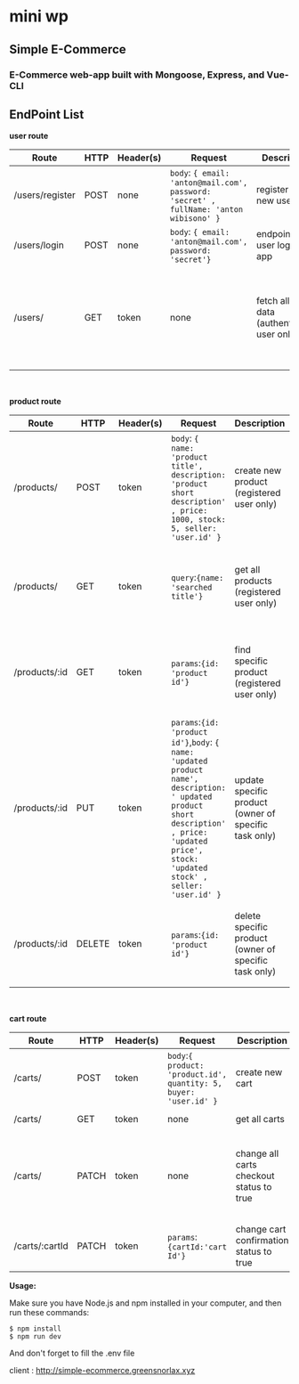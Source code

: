# mini wp

## Simple E-Commerce

### E-Commerce web-app built with Mongoose, Express, and Vue-CLI

## EndPoint List

**user route**

Route|HTTP|Header(s)|Request|Description|Response
|---|---|---|---|---|---|
|/users/register|POST|none|`body`: `{ email: 'anton@mail.com', password: 'secret' , fullName: 'anton wibisono' }`|register for new user| `201`: `{ _id: ObjectId(''), email: 'anton@mail.com', password: 'HashedPassword' }`
|/users/login|POST|none|`body`: `{ email: 'anton@mail.com', password: 'secret'}`|endpoint for user login into app| `200`:`{token : ... }`
|/users/|GET|token|none|fetch all user data (authenticated user only)|`200`:`[{_id: ObjectId(''), email: 'dimitri@mail.com', password: 'HashedPassword'}, {_id: ObjectId(''), email: 'anton@mail.com', password: 'HashedPassword'} ]`

<br>

**product route**

Route|HTTP|Header(s)|Request|Description|Response
|---|---|---|---|---|---|
|/products/|POST|token|`body`: `{ name: 'product title', description: 'product short description' , price: 1000, stock: 5, seller: 'user.id' }`|create new product (registered user only)|`201`:`{ _id: ObjectId(''), name: 'product name', description: 'product short description' , price: 1000, stock: 5, seller: 'user.id'}`
|/products/|GET|token|`query`:`{name: 'searched title'}` | get all products  (registered user only)|`200`:`[{ _id: ObjectId(''),name: 'searched name, description: 'product short description' , price: 1000, stock: 5, seller: 'user.id'}, {...}]`
|/products/:id|GET|token|`params`:`{id: 'product id'}`| find specific product (registered user only)|`200`:`{ _id: ObjectId(''),name: 'searched name, description: 'product short description' , price: 1000, stock: 5, seller: 'user.id'}`
|/products/:id|PUT|token|`params`:`{id: 'product id'}`,`body`: `{ name: 'updated product name', description: ' updated product short description' , price: 'updated price', stock: 'updated stock' , seller: 'user.id' }` | update specific product (owner of specific task only)| `200`:`{ name: 'updated product name', description: ' updated product short description' , price: 'updated price', stock: 'updated stock' , seller: 'user.id' }`
|/products/:id|DELETE|token|`params`:`{id: 'product id'}`| delete specific product (owner of specific task only)|`200`:`{ name: 'deleted product name', description: ' deleted product short description' , price: 'deleted product price', ... }`

<br>

**cart route**

Route|HTTP|Header(s)|Request|Description|Response
|---|---|---|---|---|---|
|/carts/|POST|token|`body`:`{ product: 'product.id', quantity: 5, buyer: 'user.id' }`|create new cart|`201`:`{_id:ObjectId(''), quantity: 5, buyer:'user.id', checkout:false, confirmation: false}`
|/carts/|GET|token|none|get all carts|`200`:`[{_id:ObjectId(''),..},{..}]`
|/carts/|PATCH|token|none|change all carts checkout status to true|`200`:[`{_id:ObjectId(''), quantity: 5, buyer:'user.id', checkout:true,confirmation: false}`,`{_id:ObjectId(''), quantity: 4, buyer:'user.id', checkout:true,confirmation: false}`]
|/carts/:cartId|PATCH|token|`params`:`{cartId:'cart Id'}`|change cart confirmation status to true|`200`:`{_id:ObjectId(''), quantity: 5, buyer:'user.id', checkout:true,confirmation: true}`



**Usage:**

Make sure you have Node.js and npm installed in your computer, and then run these commands:

```
$ npm install
$ npm run dev
```
And don't forget to fill the .env file 

client : http://simple-ecommerce.greensnorlax.xyz
